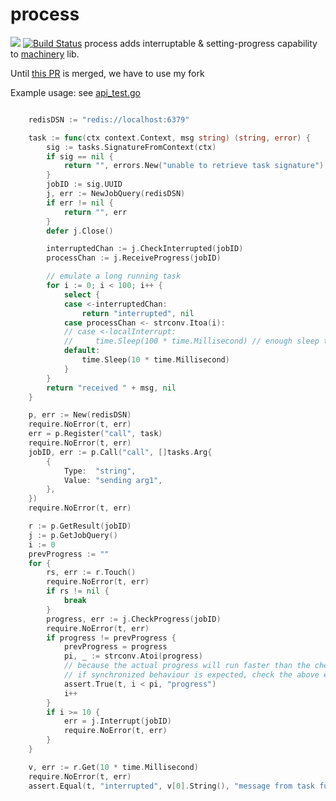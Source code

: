 # process

[![](https://godoc.org/github.com/jackielii/process?status.svg)](https://godoc.org/github.com/jackielii/process)
[![Build Status](https://travis-ci.com/jackielii/process.svg?branch=master)](https://travis-ci.com/jackielii/process)
process adds interruptable & setting-progress capability to [machinery](https://github.com/RichardKnop/machinery/) lib.

Until [this PR](https://github.com/RichardKnop/machinery/pull/401) is merged, we have to use my fork

Example usage: see [api_test.go]()

```go

	redisDSN := "redis://localhost:6379"

	task := func(ctx context.Context, msg string) (string, error) {
		sig := tasks.SignatureFromContext(ctx)
		if sig == nil {
			return "", errors.New("unable to retrieve task signature")
		}
		jobID := sig.UUID
		j, err := NewJobQuery(redisDSN)
		if err != nil {
			return "", err
		}
		defer j.Close()

		interruptedChan := j.CheckInterrupted(jobID)
		processChan := j.ReceiveProgress(jobID)

		// emulate a long running task
		for i := 0; i < 100; i++ {
			select {
			case <-interruptedChan:
				return "interrupted", nil
			case processChan <- strconv.Itoa(i):
			// case <-localInterrupt:
			//     time.Sleep(100 * time.Millisecond) // enough sleep to make sure the interrupt channel is ready
			default:
				time.Sleep(10 * time.Millisecond)
			}
		}
		return "received " + msg, nil
	}

	p, err := New(redisDSN)
	require.NoError(t, err)
	err = p.Register("call", task)
	require.NoError(t, err)
	jobID, err := p.Call("call", []tasks.Arg{
		{
			Type:  "string",
			Value: "sending arg1",
		},
	})
	require.NoError(t, err)

	r := p.GetResult(jobID)
	j := p.GetJobQuery()
	i := 0
	prevProgress := ""
	for {
		rs, err := r.Touch()
		require.NoError(t, err)
		if rs != nil {
			break
		}
		progress, err := j.CheckProgress(jobID)
		require.NoError(t, err)
		if progress != prevProgress {
			prevProgress = progress
			pi, _ := strconv.Atoi(progress)
			// because the actual progress will run faster than the checking
			// if synchronized behaviour is expected, check the above example
			assert.True(t, i < pi, "progress")
			i++
		}
		if i >= 10 {
			err = j.Interrupt(jobID)
			require.NoError(t, err)
		}
	}

	v, err := r.Get(10 * time.Millisecond)
	require.NoError(t, err)
	assert.Equal(t, "interrupted", v[0].String(), "message from task function")
```
